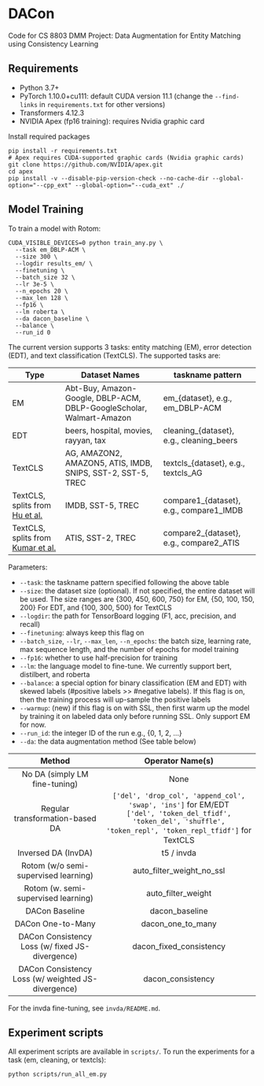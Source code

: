 # DACon
Code for CS 8803 DMM Project: Data Augmentation for Entity Matching using Consistency Learning

## Requirements

* Python 3.7+
* PyTorch 1.10.0+cu111: default CUDA version 11.1 (change the `--find-links` in `requirements.txt` for other versions)
* Transformers 4.12.3
* NVIDIA Apex (fp16 training): requires Nvidia graphic card

Install required packages
```
pip install -r requirements.txt
# Apex requires CUDA-supported graphic cards (Nvidia graphic cards)
git clone https://github.com/NVIDIA/apex.git
cd apex
pip install -v --disable-pip-version-check --no-cache-dir --global-option="--cpp_ext" --global-option="--cuda_ext" ./
```

## Model Training

To train a model with Rotom:
```
CUDA_VISIBLE_DEVICES=0 python train_any.py \
  --task em_DBLP-ACM \
  --size 300 \
  --logdir results_em/ \
  --finetuning \
  --batch_size 32 \
  --lr 3e-5 \
  --n_epochs 20 \
  --max_len 128 \
  --fp16 \
  --lm roberta \
  --da dacon_baseline \
  --balance \
  --run_id 0
```

The current version supports 3 tasks: entity matching (EM), error detection (EDT), and text classification (TextCLS). The supported tasks are:

| Type    | Dataset Names                                                        | taskname pattern                         |
|---------|----------------------------------------------------------------------|------------------------------------------|
| EM      | Abt-Buy, Amazon-Google, DBLP-ACM, DBLP-GoogleScholar, Walmart-Amazon | em_{dataset}, e.g., em_DBLP-ACM          |
| EDT     | beers, hospital, movies, rayyan, tax                                 | cleaning_{dataset}, e.g., cleaning_beers |
| TextCLS | AG, AMAZON2, AMAZON5, ATIS, IMDB, SNIPS, SST-2, SST-5, TREC          | textcls_{dataset}, e.g., textcls_AG      |
| TextCLS, splits from [Hu et al.](https://arxiv.org/pdf/1910.12795.pdf) | IMDB, SST-5, TREC | compare1_{dataset}, e.g., compare1_IMDB |
| TextCLS, splits from [Kumar et al.](https://arxiv.org/pdf/2003.02245.pdf) | ATIS, SST-2, TREC | compare2_{dataset}, e.g., compare2_ATIS |

Parameters:
* ``--task``: the taskname pattern specified following the above table
* ``--size``: the dataset size (optional). If not specified, the entire dataset will be used. The size ranges are {300, 450, 600, 750} for EM, {50, 100, 150, 200} For EDT, and {100, 300, 500} for TextCLS
* ``--logdir``: the path for TensorBoard logging (F1, acc, precision, and recall)
* ``--finetuning``: always keep this flag on
* ``--batch_size``, ``--lr``, ``--max_len``, ``--n_epochs``: the batch size, learning rate, max sequence length, and the number of epochs for model training
* ``--fp16``: whether to use half-precision for training
* ``--lm``: the language model to fine-tune. We currently support bert, distilbert, and roberta
* ``--balance``: a special option for binary classification (EM and EDT) with skewed labels (#positive labels >> #negative labels). If this flag is on, then the training process will up-sample the positive labels
* ``--warmup``: (new) if this flag is on with SSL, then first warm up the model by training it on labeled data only before running SSL. Only support EM for now.
* ``--run_id``: the integer ID of the run e.g., {0, 1, 2, ...}
* ``--da``: the data augmentation method (See table below)

|                Method                |                                                                              Operator Name(s)                                                                             |
|:------------------------------------:|:-------------------------------------------------------------------------------------------------------------------------------------------------------------------------:|
|     No DA (simply LM fine-tuning)    |                                                                                    None                                                                                   |
|    Regular transformation-based DA   | ``['del', 'drop_col', 'append_col', 'swap', 'ins']`` for EM/EDT <br> ``['del', 'token_del_tfidf', 'token_del', 'shuffle', 'token_repl', 'token_repl_tfidf']`` for TextCLS |
|          Inversed DA (InvDA)         |                                                                                 t5 / invda                                                                                |
| Rotom (w/o semi-supervised learning) |                                                                         auto_filter_weight_no_ssl                                                                         |
|  Rotom (w. semi-supervised learning) |                                                                             auto_filter_weight                                                                            |
|           DACon Baseline             |                                                                             dacon_baseline                                                                                |
|         DACon One-to-Many            |                                                                             dacon_one_to_many                                                                             |
| DACon Consistency Loss (w/ fixed JS-divergence)    |                                                               dacon_fixed_consistency                                                                       |
| DACon Consistency Loss (w/ weighted JS-divergence) |                                                               dacon_consistency                                                                             |

For the invda fine-tuning, see ``invda/README.md``.


## Experiment scripts

All experiment scripts are available in ``scripts/``. To run the experiments for a task (em, cleaning, or textcls):
```
python scripts/run_all_em.py
```
